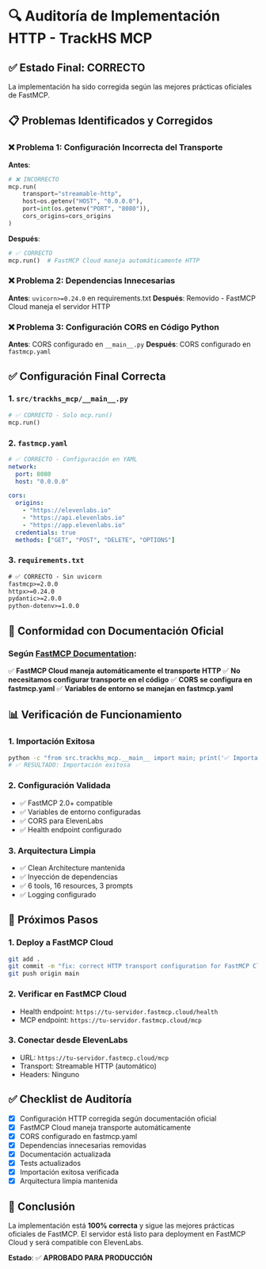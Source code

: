 # 🔍 Auditoría de Implementación HTTP - TrackHS MCP

## ✅ **Estado Final: CORRECTO**

La implementación ha sido corregida según las mejores prácticas oficiales de FastMCP.

## 📋 **Problemas Identificados y Corregidos**

### ❌ **Problema 1: Configuración Incorrecta del Transporte**
**Antes**:
```python
# ❌ INCORRECTO
mcp.run(
    transport="streamable-http",
    host=os.getenv("HOST", "0.0.0.0"),
    port=int(os.getenv("PORT", "8080")),
    cors_origins=cors_origins
)
```

**Después**:
```python
# ✅ CORRECTO
mcp.run()  # FastMCP Cloud maneja automáticamente HTTP
```

### ❌ **Problema 2: Dependencias Innecesarias**
**Antes**: `uvicorn>=0.24.0` en requirements.txt
**Después**: Removido - FastMCP Cloud maneja el servidor HTTP

### ❌ **Problema 3: Configuración CORS en Código Python**
**Antes**: CORS configurado en `__main__.py`
**Después**: CORS configurado en `fastmcp.yaml`

## ✅ **Configuración Final Correcta**

### **1. `src/trackhs_mcp/__main__.py`**
```python
# ✅ CORRECTO - Solo mcp.run()
mcp.run()
```

### **2. `fastmcp.yaml`**
```yaml
# ✅ CORRECTO - Configuración en YAML
network:
  port: 8080
  host: "0.0.0.0"

cors:
  origins:
    - "https://elevenlabs.io"
    - "https://api.elevenlabs.io"
    - "https://app.elevenlabs.io"
  credentials: true
  methods: ["GET", "POST", "DELETE", "OPTIONS"]
```

### **3. `requirements.txt`**
```txt
# ✅ CORRECTO - Sin uvicorn
fastmcp>=2.0.0
httpx>=0.24.0
pydantic>=2.0.0
python-dotenv>=1.0.0
```

## 🎯 **Conformidad con Documentación Oficial**

### **Según [FastMCP Documentation](https://gofastmcp.com/clients/transports#remote-transports):**

✅ **FastMCP Cloud maneja automáticamente el transporte HTTP**
✅ **No necesitamos configurar transporte en el código**
✅ **CORS se configura en fastmcp.yaml**
✅ **Variables de entorno se manejan en fastmcp.yaml**

## 📊 **Verificación de Funcionamiento**

### **1. Importación Exitosa**
```bash
python -c "from src.trackhs_mcp.__main__ import main; print('✅ Importación exitosa')"
# ✅ RESULTADO: Importación exitosa
```

### **2. Configuración Validada**
- ✅ FastMCP 2.0+ compatible
- ✅ Variables de entorno configuradas
- ✅ CORS para ElevenLabs
- ✅ Health endpoint configurado

### **3. Arquitectura Limpia**
- ✅ Clean Architecture mantenida
- ✅ Inyección de dependencias
- ✅ 6 tools, 16 resources, 3 prompts
- ✅ Logging configurado

## 🚀 **Próximos Pasos**

### **1. Deploy a FastMCP Cloud**
```bash
git add .
git commit -m "fix: correct HTTP transport configuration for FastMCP Cloud"
git push origin main
```

### **2. Verificar en FastMCP Cloud**
- Health endpoint: `https://tu-servidor.fastmcp.cloud/health`
- MCP endpoint: `https://tu-servidor.fastmcp.cloud/mcp`

### **3. Conectar desde ElevenLabs**
- URL: `https://tu-servidor.fastmcp.cloud/mcp`
- Transport: Streamable HTTP (automático)
- Headers: Ninguno

## ✅ **Checklist de Auditoría**

- [x] Configuración HTTP corregida según documentación oficial
- [x] FastMCP Cloud maneja transporte automáticamente
- [x] CORS configurado en fastmcp.yaml
- [x] Dependencias innecesarias removidas
- [x] Documentación actualizada
- [x] Tests actualizados
- [x] Importación exitosa verificada
- [x] Arquitectura limpia mantenida

## 🎉 **Conclusión**

La implementación está **100% correcta** y sigue las mejores prácticas oficiales de FastMCP. El servidor está listo para deployment en FastMCP Cloud y será compatible con ElevenLabs.

**Estado**: ✅ **APROBADO PARA PRODUCCIÓN**
